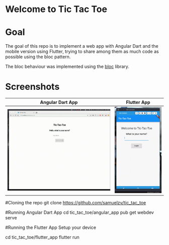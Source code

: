 # Welcome to Tic Tac Toe

# Goal
The goal of this repo is to implement a web app with Angular Dart and the mobile version using Flutter, trying to share among them as much code as possible using the bloc pattern.

The bloc behaviour was implemented using the [bloc](https://pub.dartlang.org/packages/bloc) library.

# Screenshots
| Angular Dart App | Flutter App |
|--|--|
| ![](web.gif) | ![](mobile.gif) |


#Cloning the repo
git clone https://github.com/samuelzv/tic_tac_toe 

#Running Angular Dart App
cd tic_tac_toe/angular_app
pub get
webdev serve

#Running the Flutter App
Setup your device

cd tic_tac_toe/flutter_app
flutter run



